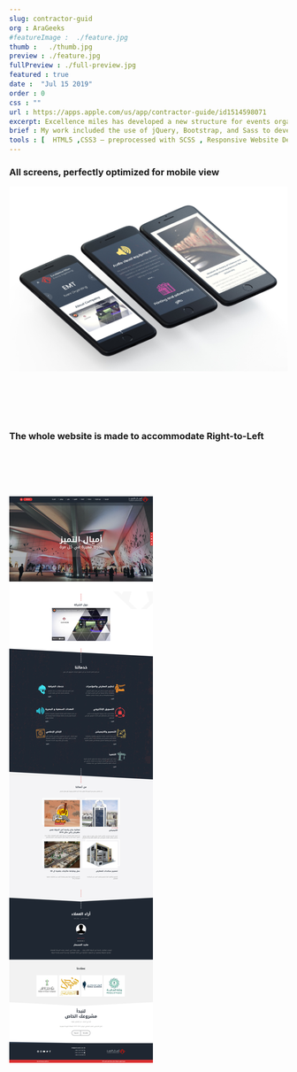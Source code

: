 ```yaml
---
slug: contractor-guid
org : AraGeeks
#featureImage :  ./feature.jpg
thumb :   ./thumb.jpg
preview : ./feature.jpg
fullPreview : ./full-preview.jpg
featured : true
date :  "Jul 15 2019"
order : 0
css : ""
url : https://apps.apple.com/us/app/contractor-guide/id1514598071
excerpt: Excellence miles has developed a new structure for events organization and conferences with the best human resources, technologies and services.
brief : My work included the use of jQuery, Bootstrap, and Sass to develop an interactive front-end for the Gts. As part of the project, I created a website that matches the detailed designs and interactive concepts.
tools : [  HTML5 ,CSS3 – preprocessed with SCSS , Responsive Website Design ,  Asp.net core  - Razor pages , "JavaScript - jquery " , Slick Slider  , Gulp js]
---
```



### **All screens, perfectly optimized for mobile view**

![emt-events](./responsive.jpg)

<br/><br/>
<br/><br/>


### **The whole website is made to accommodate Right-to-Left**

<br/><br/><br/><br/>

![emt-events](./rtl.jpg)